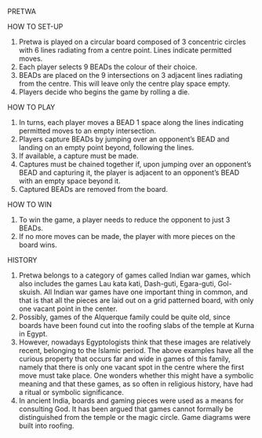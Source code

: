 PRETWA

HOW TO SET-UP
1. Pretwa is played on a circular board composed of 3 concentric circles with 6 lines radiating from a centre point. Lines indicate permitted moves.
2. Each player selects 9 BEADs the colour of their choice.
3. BEADs are placed on the 9 intersections on 3 adjacent lines radiating from the centre. This will leave only the centre play space empty.
4. Players decide who begins the game by rolling a die.

HOW TO PLAY
1. In turns, each player moves a BEAD 1 space along the lines indicating permitted moves to an empty intersection.
2. Players capture BEADs by jumping over an opponent’s BEAD and landing on an empty point beyond, following the lines.
3. If available, a capture must be made.
4. Captures must be chained together if, upon jumping over an opponent’s BEAD and capturing it, the player is adjacent to an opponent’s BEAD with an empty space beyond it.
5. Captured BEADs are removed from the board.

HOW TO WIN
1. To win the game, a player needs to reduce the opponent to just 3 BEADs.
2. If no more moves can be made, the player with more pieces on the board wins.

HISTORY
1. Pretwa belongs to a category of games called Indian war games, which also includes the games Lau kata kati, Dash-guti, Egara-guti, Gol-skuish. All Indian war games 
have one important thing in common, and that is that all the pieces are laid out on a grid patterned board, with only one vacant point in the center.
2. Possibly, games of the Alquerque family could be quite old, since boards have been found cut into the roofing slabs of the temple at Kurna in Egypt.
3. However, nowadays Egyptologists think that these images are relatively recent, belonging to the Islamic period. The above examples have all the curious property that 
occurs far and wide in games of this family, namely that there is only one vacant spot in the centre where the first move must take place. One wonders whether this might 
have a symbolic meaning and that these games, as so often in religious history, have had a ritual or symbolic significance.
4. In ancient India, boards and gaming pieces were used as a means for consulting God. It has been argued that games cannot formally be distinguished from the temple or
the magic circle. Game diagrams were built into roofing.

